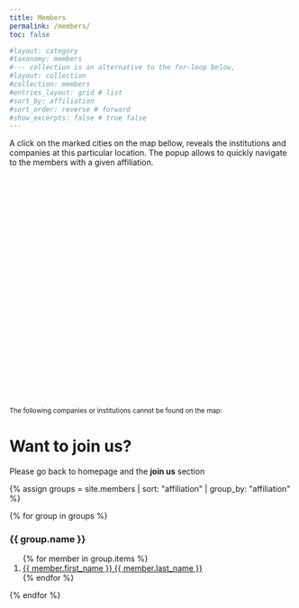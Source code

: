 ```yaml
---
title: Members
permalink: /members/
toc: false

#layout: category
#taxonomy: members
#--- collection is an alternative to the for-loop below,
#layout: collection 
#collection: members
#entries_layout: grid # list
#sort_by: affiliation
#sort_order: reverse # forward
#show_excerpts: false # true false
---
```


A click on the marked cities on the map bellow, reveals the institutions and companies at this particular location. The popup allows to quickly navigate to the members with a given affiliation.

<link rel="stylesheet" href="/assets/js/leaflet/leaflet.css"/>
<script src="/assets/js/leaflet/leaflet.js"></script>
<script src="/assets/js/leaflet/Leaflet.TileLayer.Swiss.umd.js" ></script>
<script src="/assets/js/leaflet/member-locations.js"></script>
<script src="/assets/js/leaflet/members-map.js"></script>

<div id="map" style="width: 100%; height: 400px"></div>
<div  style="width: 100%; height: auto; font-size: smaller"><p id="caption">
The following companies or institutions cannot be found on the map:
</p></div>

# Want to join us?
Please go back to homepage and the **join us** section

<script >
    // Get the location data that is generated by the ruby script parsing the front matter from the member pages
    // (Needs to be executed on a local machine after changes of the member pages.
    const locations = get_member_locations();
    
    // Bellow the alternative: hard code the cities and their coordinates (somewhere)
    /*
    const locations = {
        'Basel':    {'coordinates': [47.55810, 7.58782], 'affiliations': []},
        'Bern':     {'coordinates': [46.95027, 7.43777], 'affiliations': []},
        'Fribourg': {'coordinates': [46.79388, 7.15526], 'affiliations': []},
        'Geneva':   {'coordinates': [46.19904, 6.14456], 'affiliations': []},
        'Lausanne': {'coordinates': [46.52051, 6.56632], 'affiliations': []},
        'Martigny': {'coordinates': [46.10923, 7.08447], 'affiliations': []},
        'Zurich':   {'coordinates': [47.37404, 8.55097], 'affiliations': []}
    };
    */

    // Double-check the data: Create json from member page front matter using liquid template.
    // (As long as no new city will appear in the member pages, this will do the trick)
    {% assign cities = site.members | map: "city" %}
    {% assign affiliations = site.members | map: "affiliation" %}
    const cities = {{ cities | jsonify }}
    const affiliations = {{ affiliations | jsonify }}
    
    cities.forEach((city, index) => {
        city = city ? city : "Unknown";
        if (!(city in locations)) {
            console.warn(`City '${city}' is not among known locations.\nCheck 'assets/js/leaflet/member-locations.js' and pages in '_members/'`);
        } else {
            if (!locations[city]['affiliations'].includes(affiliations[index])) {
                locations[city]['affiliations'].push(affiliations[index]);
            }
        }
    });

    members_map([46.650, 8.335], locations)
</script>


{% assign groups = site.members |  sort: "affiliation" | group_by: "affiliation" %}

<div> 
{% for group in groups %}
	<h3 id="{{group.name}}"> {{ group.name }} </h3>
			<ol> 
			{% for member in group.items %}
				<li> <a href="{{ member.url }}"> 
				{{ member.first_name }} {{ member.last_name }}</a> </li>
			{% endfor %} 
			</ol>
{% endfor %} 
</div>
